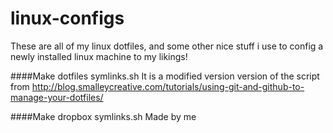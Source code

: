 linux-configs
=============

These are all of my linux dotfiles, and some other nice stuff i use to config a newly installed linux machine to my likings!

####Make dotfiles symlinks.sh
It is a modified version version of the script from 
http://blog.smalleycreative.com/tutorials/using-git-and-github-to-manage-your-dotfiles/

####Make dropbox symlinks.sh
Made by me
